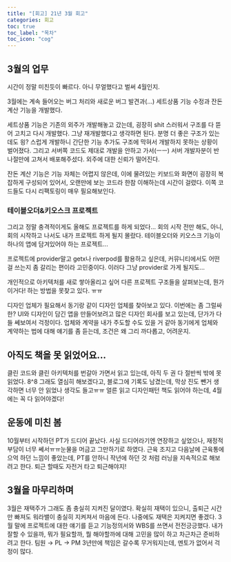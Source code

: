 ```yaml
---
title: "[회고] 21년 3월 회고"
categories: 회고
toc: true
toc_label: "목차"
toc_icon: "cog"
---
```


## 3월의 업무

시간이 정말 미친듯이 빠르다. 아니 무얼했다고 벌써 4월인지.

3월에는 계속 들어오는 버그 처리와 새로운 버그 발견과(...) 세트상품 기능 수정과 잔돈 계산 기능을 개발했다.

세트상품 기능은 기존의 외주가 개발해놓고 갔는데, 굉장히 shit 스러워서 구조를 다 뜯어 고치고 다시 개발했다. 그냥 재개발했다고 생각하면 된다. 분명 더 좋은 구조가 있는데도 읭? 스럽게 개발하니 간단한 기능 추가도 구조에 막혀서 개발하지 못하는 상황이 벌어졌다. 그리고 서버쪽 코드도 제대로 개발을 안하고 가서(ㅡㅡ) 서버 개발자분이 반나절만에 고쳐서 배포해주셨다. 외주에 대한 신뢰가 떨어진다.

잔돈 계산 기능은 기능 자체는 어렵지 않은데, 이에 물려있는 키보드와 화면이 굉장히 복잡하게 구성되어 있어서, 오랜만에 보는 코드라 한참 이해하는데 시간이 걸렸다. 이쪽 코드들도 다시 리팩토링이 매우 필요해보인다.

### 테이블오더&키오스크 프로젝트

그리고 정말 충격적이게도 올해도 프로젝트를 하게 되었다... 회의 시작 전만 해도, 아니, 회의 시작하고 나서도 내가 프로젝트 하게 될지 몰랐다. 테이블오더와 키오스크 기능이 하나의 앱에 담겨있어야 하는 프로젝트...

프로젝트에 provider말고 getx나 riverpod를 활용하고 싶은데, 커뮤니티에서도 어떤 걸 쓰는지 좀 갈리는 편이라 고민중이다. 이러다 그냥 provider로 가게 될지도... 

개인적으로 아키텍처를 새로 쌓아올리고 싶어 다른 프로젝트 구조들을 살펴보는데, 뭔가 이거다! 하는 방법을 못찾고 있다. ㅠㅠ

디자인 업체가 필요해서 동기랑 같이 디자인 업체를 찾아보고 있다. 이번에는 좀 그럴싸한? UI와 디자인이 담긴 앱을 만들어보려고 많은 디자인 회사를 보고 있는데, 단가가 다들 쎄보여서 걱정이다. 업체와 계약을 내가 주도할 수도 있을 거 같아 동기에게 업체와 계약하는 법에 대해 얘기를 좀 듣는데, 조건은 왜 그리 까다롭고, 어려운지.

## 아직도 책을 못 읽었어요...

클린 코드와 클린 아키텍처를 번갈아 가면서 읽고 있는데, 아직 두 권 다 절반씩 밖에 못 읽었다. 8^8 그래도 열심히 해보겠다고, 블로그에 기록도 남겼는데, 막상 진도 뺀거 생각하면 너무 안 읽었나 생각도 들고ㅠㅠ 얼른 읽고 디자인패턴 책도 읽어야 하는데, 4월에는 꼭 다 읽어야겠다!

## 운동에 미친 봄

10월부터 시작하던 PT가 드디어 끝났다. 사실 드디어라기엔 연장하고 싶었으나, 재정적 부담이 너무 쎄서ㅠㅠ눈물을 머금고 그만하기로 하였다. 근육 조지고 다음날에 근육통에 으억 하던 느낌이 좋았는데, PT를 안하니 작년에 하던 것 처럼 러닝을 지속적으로 해보려고 한다. 퇴근 할때도 자전거 타고 퇴근해야지!

## 3월을 마무리하며

3월은 재택주가 그래도 좀 충실히 지켜진 달이였다. 확실히 재택이 있으니, 출퇴근 시간만 빠져도 워라밸이 충실히 지켜져서 마음에 든다. 나중에도 재택은 지켜지면 좋겠다. 3월 말에 프로젝트에 대한 얘기를 듣고 기능정의서와 WBS를 쓰면서 전전긍긍했다. 내가 잘할 수 있을까, 뭐가 필요할까, 뭘 해야할까에 대해 고민을 많이 하고 차근차근 준비하려고 한다. 팀원 → PL → PM 3년만에 책임은 갈수록 무거워지는데, 멘토가 없어서 걱정이 많다.